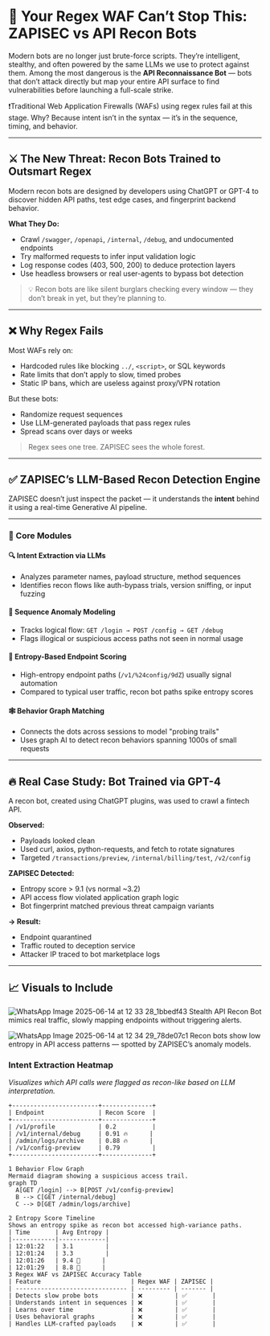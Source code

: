 # 🧠 Your Regex WAF Can’t Stop This: ZAPISEC vs API Recon Bots

Modern bots are no longer just brute-force scripts. They’re intelligent, stealthy, and often powered by the same LLMs we use to protect against them. Among the most dangerous is the **API Reconnaissance Bot** — bots that don’t attack directly but map your entire API surface to find vulnerabilities before launching a full-scale strike.

❗Traditional Web Application Firewalls (WAFs) using regex rules fail at this stage. Why? Because intent isn’t in the syntax — it’s in the sequence, timing, and behavior.

---

## ⚔️ The New Threat: Recon Bots Trained to Outsmart Regex

Modern recon bots are designed by developers using ChatGPT or GPT-4 to discover hidden API paths, test edge cases, and fingerprint backend behavior.

**What They Do:**
- Crawl `/swagger`, `/openapi`, `/internal`, `/debug`, and undocumented endpoints
- Try malformed requests to infer input validation logic
- Log response codes (403, 500, 200) to deduce protection layers
- Use headless browsers or real user-agents to bypass bot detection

> 💡 Recon bots are like silent burglars checking every window — they don’t break in yet, but they’re planning to.

---

## ❌ Why Regex Fails

Most WAFs rely on:
- Hardcoded rules like blocking `../`, `<script>`, or SQL keywords
- Rate limits that don’t apply to slow, timed probes
- Static IP bans, which are useless against proxy/VPN rotation

But these bots:
- Randomize request sequences
- Use LLM-generated payloads that pass regex rules
- Spread scans over days or weeks

> Regex sees one tree. ZAPISEC sees the whole forest.

---

## ✅ ZAPISEC’s LLM-Based Recon Detection Engine

ZAPISEC doesn’t just inspect the packet — it understands the **intent** behind it using a real-time Generative AI pipeline.

---

### 🧬 Core Modules

#### 🔍 Intent Extraction via LLMs
- Analyzes parameter names, payload structure, method sequences
- Identifies recon flows like auth-bypass trials, version sniffing, or input fuzzing

#### 🔁 Sequence Anomaly Modeling
- Tracks logical flow: `GET /login → POST /config → GET /debug`
- Flags illogical or suspicious access paths not seen in normal usage

#### 🧮 Entropy-Based Endpoint Scoring
- High-entropy endpoint paths (`/v1/%24config/9dZ`) usually signal automation
- Compared to typical user traffic, recon bot paths spike entropy scores

#### 🕸️ Behavior Graph Matching
- Connects the dots across sessions to model "probing trails"
- Uses graph AI to detect recon behaviors spanning 1000s of small requests

---

## 🔥 Real Case Study: Bot Trained via GPT-4

A recon bot, created using ChatGPT plugins, was used to crawl a fintech API.

**Observed:**
- Payloads looked clean
- Used curl, axios, python-requests, and fetch to rotate signatures
- Targeted `/transactions/preview`, `/internal/billing/test`, `/v2/config`

**ZAPISEC Detected:**
- Entropy score > 9.1 (vs normal ~3.2)
- API access flow violated application graph logic
- Bot fingerprint matched previous threat campaign variants

**→ Result:**
- Endpoint quarantined
- Traffic routed to deception service
- Attacker IP traced to bot marketplace logs

---

## 📈 Visuals to Include
![WhatsApp Image 2025-06-14 at 12 33 28_1bbedf43](https://github.com/user-attachments/assets/6de310f1-3d0c-404e-914e-f621d56986b4)
Stealth API Recon Bot mimics real traffic, slowly mapping endpoints without triggering alerts.



![WhatsApp Image 2025-06-14 at 12 34 29_78de07c1](https://github.com/user-attachments/assets/ee764253-410b-4459-87f0-477bea0f3cb7)
Recon bots show low entropy in API access patterns — spotted by ZAPISEC’s anomaly models.



###  Intent Extraction Heatmap  
_Visualizes which API calls were flagged as recon-like based on LLM interpretation._

```plaintext
+------------------------+--------------+
| Endpoint               | Recon Score  |
+------------------------+--------------+
| /v1/profile            | 0.2          |
| /v1/internal/debug     | 0.91 🔥      |
| /admin/logs/archive    | 0.88 🔥      |
| /v1/config-preview     | 0.79         |
+------------------------+--------------+

1 Behavior Flow Graph
Mermaid diagram showing a suspicious access trail.
graph TD
  A[GET /login] --> B[POST /v1/config-preview]
  B --> C[GET /internal/debug]
  C --> D[GET /admin/logs/archive]

2 Entropy Score Timeline
Shows an entropy spike as recon bot accessed high-variance paths.
| Time       | Avg Entropy |
|------------|-------------|
| 12:01:22   | 3.1         |
| 12:01:24   | 3.3         |
| 12:01:26   | 9.4 🚨      |
| 12:01:29   | 8.8 🚨      |
3 Regex WAF vs ZAPISEC Accuracy Table
| Feature                         | Regex WAF | ZAPISEC |
| ------------------------------- | --------- | ------- |
| Detects slow probe bots         | ❌         | ✅       |
| Understands intent in sequences | ❌         | ✅       |
| Learns over time                | ❌         | ✅       |
| Uses behavioral graphs          | ❌         | ✅       |
| Handles LLM-crafted payloads    | ❌         | ✅       |

